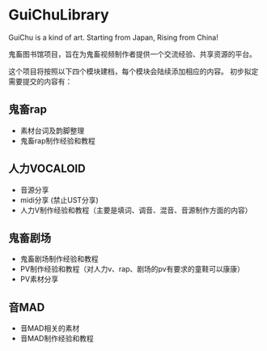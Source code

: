 # GuiChuLibrary
GuiChu is a kind of art. Starting from Japan, Rising from China!

鬼畜图书馆项目，旨在为鬼畜视频制作者提供一个交流经验、共享资源的平台。

这个项目将按照以下四个模块建档，每个模块会陆续添加相应的内容。
初步拟定需要提交的内容有：

## 鬼畜rap
- 素材台词及韵脚整理
- 鬼畜rap制作经验和教程 

## 人力VOCALOID
- 音源分享
- midi分享  (禁止UST分享)
- 人力V制作经验和教程（主要是填词、调音、混音、音源制作方面的内容）

## 鬼畜剧场
- 鬼畜剧场制作经验和教程
- PV制作经验和教程（对人力v、rap、剧场的pv有要求的童鞋可以康康）
- PV素材分享

## 音MAD
- 音MAD相关的素材
- 音MAD制作经验和教程
